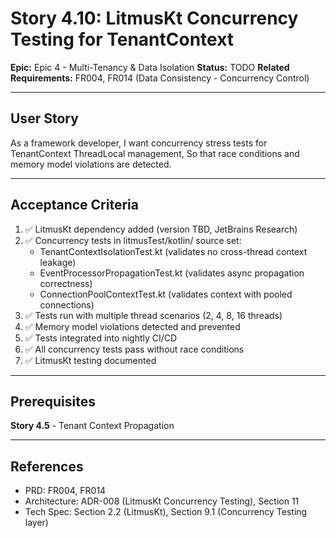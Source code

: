 # Story 4.10: LitmusKt Concurrency Testing for TenantContext

**Epic:** Epic 4 - Multi-Tenancy & Data Isolation
**Status:** TODO
**Related Requirements:** FR004, FR014 (Data Consistency - Concurrency Control)

---

## User Story

As a framework developer,
I want concurrency stress tests for TenantContext ThreadLocal management,
So that race conditions and memory model violations are detected.

---

## Acceptance Criteria

1. ✅ LitmusKt dependency added (version TBD, JetBrains Research)
2. ✅ Concurrency tests in litmusTest/kotlin/ source set:
   - TenantContextIsolationTest.kt (validates no cross-thread context leakage)
   - EventProcessorPropagationTest.kt (validates async propagation correctness)
   - ConnectionPoolContextTest.kt (validates context with pooled connections)
3. ✅ Tests run with multiple thread scenarios (2, 4, 8, 16 threads)
4. ✅ Memory model violations detected and prevented
5. ✅ Tests integrated into nightly CI/CD
6. ✅ All concurrency tests pass without race conditions
7. ✅ LitmusKt testing documented

---

## Prerequisites

**Story 4.5** - Tenant Context Propagation

---

## References

- PRD: FR004, FR014
- Architecture: ADR-008 (LitmusKt Concurrency Testing), Section 11
- Tech Spec: Section 2.2 (LitmusKt), Section 9.1 (Concurrency Testing layer)
